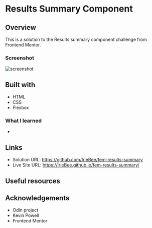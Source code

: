 # Results Summary Component

 
## Overview

This is a solution to the Results summary component challenge from Frontend Mentor.

### Screenshot

![screenshot](https://github.com/IrieBee/fem-results-summary/blob/main/assets/images/screenshot.jpg)

## Built with

  * HTML
  * CSS
  * Flexbox

### What I learned

* 

## Links

* Solution URL: https://github.com/IrieBee/fem-results-summary
* Live Site URL: https://IrieBee.github.io/fem-results-summary/

## Useful resources


## Acknowledgements

* Odin project
* Kevin Powell
* Frontend Mentor